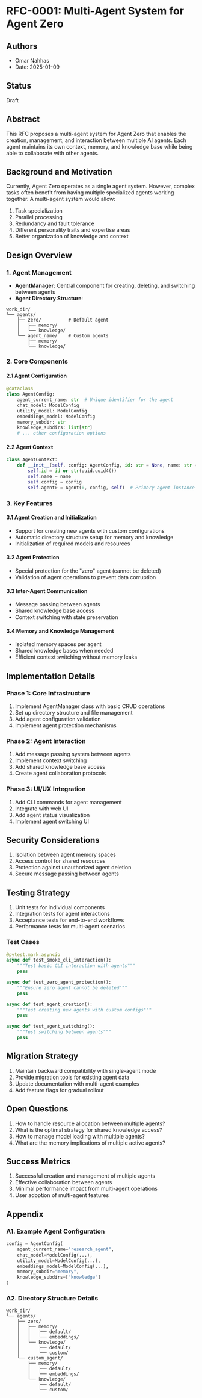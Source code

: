 # RFC-0001: Multi-Agent System for Agent Zero

## Authors
- Omar Nahhas
- Date: 2025-01-09

## Status
Draft

## Abstract
This RFC proposes a multi-agent system for Agent Zero that enables the creation, management, and interaction between multiple AI agents. Each agent maintains its own context, memory, and knowledge base while being able to collaborate with other agents.

## Background and Motivation
Currently, Agent Zero operates as a single agent system. However, complex tasks often benefit from having multiple specialized agents working together. A multi-agent system would allow:
1. Task specialization
2. Parallel processing
3. Redundancy and fault tolerance
4. Different personality traits and expertise areas
5. Better organization of knowledge and context

## Design Overview

### 1. Agent Management
- **AgentManager**: Central component for creating, deleting, and switching between agents
- **Agent Directory Structure**:
```
work_dir/
└── agents/
    ├── zero/          # Default agent
    │   ├── memory/
    │   └── knowledge/
    └── agent_name/    # Custom agents
        ├── memory/
        └── knowledge/
```

### 2. Core Components

#### 2.1 Agent Configuration
```python
@dataclass
class AgentConfig:
    agent_current_name: str  # Unique identifier for the agent
    chat_model: ModelConfig
    utility_model: ModelConfig
    embeddings_model: ModelConfig
    memory_subdir: str
    knowledge_subdirs: list[str]
    # ... other configuration options
```

#### 2.2 Agent Context
```python
class AgentContext:
    def __init__(self, config: AgentConfig, id: str = None, name: str = None):
        self.id = id or str(uuid.uuid4())
        self.name = name
        self.config = config
        self.agent0 = Agent(0, config, self)  # Primary agent instance
```

### 3. Key Features

#### 3.1 Agent Creation and Initialization
- Support for creating new agents with custom configurations
- Automatic directory structure setup for memory and knowledge
- Initialization of required models and resources

#### 3.2 Agent Protection
- Special protection for the "zero" agent (cannot be deleted)
- Validation of agent operations to prevent data corruption

#### 3.3 Inter-Agent Communication
- Message passing between agents
- Shared knowledge base access
- Context switching with state preservation

#### 3.4 Memory and Knowledge Management
- Isolated memory spaces per agent
- Shared knowledge bases when needed
- Efficient context switching without memory leaks

## Implementation Details

### Phase 1: Core Infrastructure
1. Implement AgentManager class with basic CRUD operations
2. Set up directory structure and file management
3. Add agent configuration validation
4. Implement agent protection mechanisms

### Phase 2: Agent Interaction
1. Add message passing system between agents
2. Implement context switching
3. Add shared knowledge base access
4. Create agent collaboration protocols

### Phase 3: UI/UX Integration
1. Add CLI commands for agent management
2. Integrate with web UI
3. Add agent status visualization
4. Implement agent switching UI

## Security Considerations
1. Isolation between agent memory spaces
2. Access control for shared resources
3. Protection against unauthorized agent deletion
4. Secure message passing between agents

## Testing Strategy
1. Unit tests for individual components
2. Integration tests for agent interactions
3. Acceptance tests for end-to-end workflows
4. Performance tests for multi-agent scenarios

### Test Cases
```python
@pytest.mark.asyncio
async def test_smoke_cli_interaction():
    """Test basic CLI interaction with agents"""
    pass

async def test_zero_agent_protection():
    """Ensure zero agent cannot be deleted"""
    pass

async def test_agent_creation():
    """Test creating new agents with custom configs"""
    pass

async def test_agent_switching():
    """Test switching between agents"""
    pass
```

## Migration Strategy
1. Maintain backward compatibility with single-agent mode
2. Provide migration tools for existing agent data
3. Update documentation with multi-agent examples
4. Add feature flags for gradual rollout

## Open Questions
1. How to handle resource allocation between multiple agents?
2. What is the optimal strategy for shared knowledge access?
3. How to manage model loading with multiple agents?
4. What are the memory implications of multiple active agents?

## Success Metrics
1. Successful creation and management of multiple agents
2. Effective collaboration between agents
3. Minimal performance impact from multi-agent operations
4. User adoption of multi-agent features


## Appendix
### A1. Example Agent Configuration
```python
config = AgentConfig(
    agent_current_name="research_agent",
    chat_model=ModelConfig(...),
    utility_model=ModelConfig(...),
    embeddings_model=ModelConfig(...),
    memory_subdir="memory",
    knowledge_subdirs=["knowledge"]
)
```

### A2. Directory Structure Details
```
work_dir/
└── agents/
    ├── zero/
    │   ├── memory/
    │   │   ├── default/
    │   │   └── embeddings/
    │   └── knowledge/
    │       ├── default/
    │       └── custom/
    └── custom_agent/
        ├── memory/
        │   ├── default/
        │   └── embeddings/
        └── knowledge/
            ├── default/
            └── custom/
```
